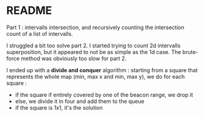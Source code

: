 # README

Part 1 : intervalls intersection, and recursively counting the intersection count of a list of intervalls.

I struggled a bit too solve part 2.
I started trying to count 2d intervalls superposition, but it appeared to not be as simple as the 1d case.
The brute-force method was obviously too slow for part 2.

I ended up with a **divide and conquer** algorithm : starting from a square that represents the whole map (min, max x and min, max y), we do for each square :

* if the square if entirely covered by one of the beacon range, we drop it
* else, we divide it in four and add them to the queue
* if the square is 1x1, it's the solution
